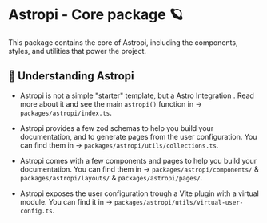 # Astropi - Core package 🪐

This package contains the core of Astropi, including the components, styles, and utilities that power the project. 

## 👀 Understanding Astropi

- Astropi is not a simple "starter" template, but a Astro Integration
. Read more about it and see the main `astropi()` function in -> `packages/astropi/index.ts`.

- Astropi provides a few zod schemas to help you build your documentation, and to generate pages from the user configuration. You can find them in -> `packages/astropi/utils/collections.ts`.

- Astropi comes with a few components and pages to help you build your documentation. You can find them in -> `packages/astropi/components/` & `packages/astropi/layouts/` & `packages/astropi/pages/`.

- Astropi exposes the user configuration trough a Vite plugin with a virtual module. You can find it in -> `packages/astropi/utils/virtual-user-config.ts`.